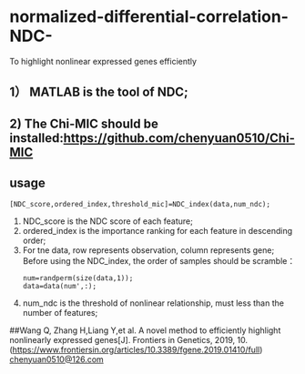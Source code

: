 # normalized-differential-correlation-NDC-
To highlight nonlinear expressed genes efficiently
## 1） MATLAB is the tool of NDC;
## 2) The Chi-MIC should be installed:https://github.com/chenyuan0510/Chi-MIC

## usage
    [NDC_score,ordered_index,threshold_mic]=NDC_index(data,num_ndc);
1) NDC_score is the NDC score of each feature;
2) ordered_index is the importance ranking for each feature in descending order;
3) For tne data, row represents observation, column represents gene;
   Before using the NDC_index, the order of samples should be scramble：
      ```
      num=randperm(size(data,1));
      data=data(num',:);
      ```
4) num_ndc is the threshold of nonlinear relationship, must less than the number of features;


##Wang Q, Zhang H,Liang Y,et al. A novel method to efficiently highlight nonlinearly expressed genes[J]. Frontiers in Genetics, 2019, 10.(https://www.frontiersin.org/articles/10.3389/fgene.2019.01410/full)
chenyuan0510@126.com

